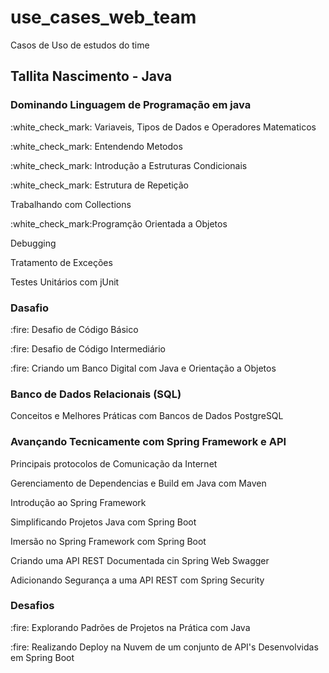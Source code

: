 # use_cases_web_team
Casos de Uso de estudos do time


## Tallita Nascimento - Java

### Dominando Linguagem de Programação em java
<p>:white_check_mark: Variaveis, Tipos de Dados e Operadores Matematicos<br>
<p>:white_check_mark: Entendendo Metodos
<p>:white_check_mark: Introdução a Estruturas Condicionais 
<p>:white_check_mark: Estrutura de Repetição
<p>Trabalhando com Collections
<p>:white_check_mark:Programção Orientada a Objetos
<p>Debugging
<p>Tratamento de Exceções
<p>Testes Unitários com jUnit

### Dasafio
<p>:fire: Desafio de Código Básico
<p>:fire: Desafio de Código Intermediário 
<p>:fire: Criando um Banco Digital com Java e Orientação a Objetos

### Banco de Dados Relacionais (SQL)
<p>Conceitos e Melhores Práticas com Bancos de Dados PostgreSQL

### Avançando Tecnicamente com Spring Framework e API
<p>Principais protocolos de Comunicação da Internet
<p>Gerenciamento de Dependencias e Build em Java com Maven
<p>Introdução ao Spring Framework
<p>Simplificando Projetos Java com Spring Boot
<p>Imersão no Spring Framework com Spring Boot
<p>Criando uma API REST Documentada cin Spring Web Swagger
<p>Adicionando Segurança a uma API REST com Spring Security

### Desafios
<p>:fire: Explorando Padrões de Projetos na Prática com Java
<p>:fire: Realizando Deploy na Nuvem de um conjunto de API's Desenvolvidas em Spring Boot



